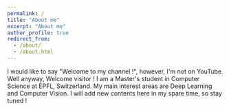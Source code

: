 ```yaml
---
permalink: /
title: "About me"
excerpt: "About me"
author_profile: true
redirect_from: 
  - /about/
  - /about.html
---
```


I would like to say "Welcome to my channel !", however, I'm not on YouTube. Well anyway, Welcome visitor ! I am a Master's student in Computer Science at EPFL, Switzerland. My main interest areas are Deep Learning and Computer Vision. I will add new contents here in my spare time, so stay tuned !
